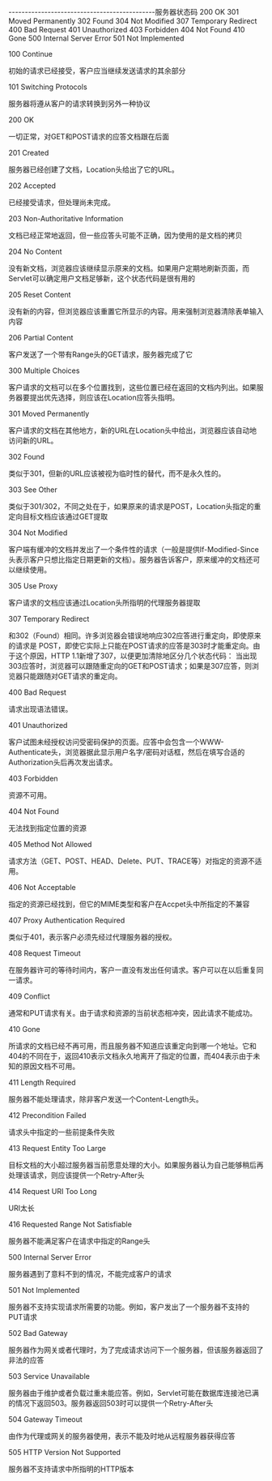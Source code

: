 ---------------------------------------------服务器状态码
200 OK
301 Moved Permanently
302 Found
304 Not Modified
307 Temporary Redirect
400 Bad Request
401 Unauthorized
403 Forbidden
404 Not Found
410 Gone
500 Internal Server Error
501 Not Implemented

100 Continue

初始的请求已经接受，客户应当继续发送请求的其余部分

101 Switching Protocols

服务器将遵从客户的请求转换到另外一种协议

200 OK

一切正常，对GET和POST请求的应答文档跟在后面

201 Created

服务器已经创建了文档，Location头给出了它的URL。

202 Accepted

已经接受请求，但处理尚未完成。

203 Non-Authoritative Information

文档已经正常地返回，但一些应答头可能不正确，因为使用的是文档的拷贝

204 No Content

没有新文档，浏览器应该继续显示原来的文档。如果用户定期地刷新页面，而Servlet可以确定用户文档足够新，这个状态代码是很有用的

205 Reset Content

没有新的内容，但浏览器应该重置它所显示的内容。用来强制浏览器清除表单输入内容

206 Partial Content

客户发送了一个带有Range头的GET请求，服务器完成了它

300 Multiple Choices

客户请求的文档可以在多个位置找到，这些位置已经在返回的文档内列出。如果服务器要提出优先选择，则应该在Location应答头指明。

301 Moved Permanently

客户请求的文档在其他地方，新的URL在Location头中给出，浏览器应该自动地访问新的URL。

302 Found

类似于301，但新的URL应该被视为临时性的替代，而不是永久性的。

303 See Other

类似于301/302，不同之处在于，如果原来的请求是POST，Location头指定的重定向目标文档应该通过GET提取

304 Not Modified

客户端有缓冲的文档并发出了一个条件性的请求（一般是提供If-Modified-Since头表示客户只想比指定日期更新的文档）。服务器告诉客户，原来缓冲的文档还可以继续使用。

305 Use Proxy

客户请求的文档应该通过Location头所指明的代理服务器提取

307 Temporary Redirect

和302（Found）相同。许多浏览器会错误地响应302应答进行重定向，即使原来的请求是 POST，即使它实际上只能在POST请求的应答是303时才能重定向。由于这个原因，HTTP 1.1新增了307，以便更加清除地区分几个状态代码： 当出现303应答时，浏览器可以跟随重定向的GET和POST请求；如果是307应答，则浏览器只能跟随对GET请求的重定向。

400 Bad Request

请求出现语法错误。

401 Unauthorized

客户试图未经授权访问受密码保护的页面。应答中会包含一个WWW-Authenticate头，浏览器据此显示用户名字/密码对话框，然后在填写合适的Authorization头后再次发出请求。

403 Forbidden

资源不可用。

404 Not Found

无法找到指定位置的资源

405 Method Not Allowed

请求方法（GET、POST、HEAD、Delete、PUT、TRACE等）对指定的资源不适用。

406 Not Acceptable

指定的资源已经找到，但它的MIME类型和客户在Accpet头中所指定的不兼容

407 Proxy Authentication Required

类似于401，表示客户必须先经过代理服务器的授权。

408 Request Timeout

在服务器许可的等待时间内，客户一直没有发出任何请求。客户可以在以后重复同一请求。

409 Conflict

通常和PUT请求有关。由于请求和资源的当前状态相冲突，因此请求不能成功。

410 Gone

所请求的文档已经不再可用，而且服务器不知道应该重定向到哪一个地址。它和404的不同在于，返回410表示文档永久地离开了指定的位置，而404表示由于未知的原因文档不可用。

411 Length Required

服务器不能处理请求，除非客户发送一个Content-Length头。

412 Precondition Failed

请求头中指定的一些前提条件失败

413 Request Entity Too Large

目标文档的大小超过服务器当前愿意处理的大小。如果服务器认为自己能够稍后再处理该请求，则应该提供一个Retry-After头

414 Request URI Too Long

URI太长

416 Requested Range Not Satisfiable

服务器不能满足客户在请求中指定的Range头

500 Internal Server Error

服务器遇到了意料不到的情况，不能完成客户的请求

501 Not Implemented

服务器不支持实现请求所需要的功能。例如，客户发出了一个服务器不支持的PUT请求

502 Bad Gateway

服务器作为网关或者代理时，为了完成请求访问下一个服务器，但该服务器返回了非法的应答

503 Service Unavailable

服务器由于维护或者负载过重未能应答。例如，Servlet可能在数据库连接池已满的情况下返回503。服务器返回503时可以提供一个Retry-After头

504 Gateway Timeout

由作为代理或网关的服务器使用，表示不能及时地从远程服务器获得应答

505 HTTP Version Not Supported

服务器不支持请求中所指明的HTTP版本